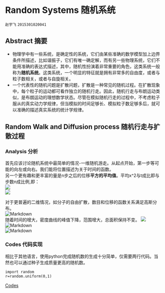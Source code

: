 # Random Systems 随机系统
`赵宇飞` `2015301020041`
## Abstract 摘要
- 物理学中有一些系统，是确定性的系统，它们由某些准确的数学模型加上边界条件所描述，比如谐振子，它们有唯一确定解，而有另一些物理系统，它们不能用准确的表达式描述，其中，随机性扮演着非常重要的角色，这类系统一般称为**随机系统**。这类系统，一个明显的特征就是拥有非常多的自由度，或者与粒子数相关，或者与自旋相关。  
- 一个代表性的随机问题是扩散问题，扩散是一种常见的随机过程。在扩散现象中，每个粒子的运动都可看作独立的随机行走。因此，随机行走与布朗运动类似，是布朗运动的理想数学状态。尽管在模拟随机行走的过程中，不考虑粒子服从的真实动力学规律，但当模拟的时间足够长、模拟粒子数足够多后，就可以准确的描述真实系统的统计学规律。  
## Random Walk and Diffusion process 随机行走与扩散过程
### Analysis 分析
首先应该讨论随机系统中最简单的情况-一维随机游走。从起点开始，第一步等可能的向左或向右。我们能将位置描述为关于时间的函数。  
另一个更有趣和更丰富的量是n步之后的位移**平方的平均值**。平均x^2与t成比即与步数n成比例,即：  
![](http://latex.codecogs.com/png.latex?\%3Cx^2%3E=2Dt)  
![](http://i2.bvimg.com/643282/5881f4caae48ae37.png)  

对于更普遍的二维情况，如分子的自由扩散，数目和位移的函数关系满足高斯分布。  
![Markdown](http://i1.bvimg.com/643282/6e63fedb248cc14c.png)  
随着时间的增大，密度曲线的峰值下降，范围增大，总面积保持不变。 
![](http://i1.bvimg.com/643282/371381133507812f.png)
![Markdown](http://i1.bvimg.com/643282/2ffc32b49969fa70.png)  
![Markdown](http://i1.bvimg.com/643282/c3c64b767ac6b559.png)  
### Codes 代码实现
相比于其他语言，使用python完成随机数的生成十分简单，仅需要两行代码。当然也可以通过种子生成质量更高的随机数。
```
import random
r=random.uniform(0,1)
```
[Codes]()  

![]()
